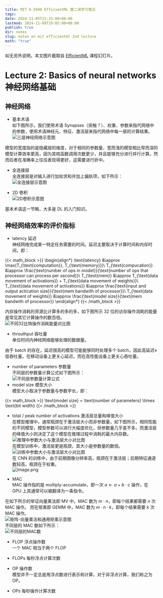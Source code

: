 ```yaml
---
title: MIT 6.5940 EfficientML 第二讲学习笔记
tags: 
date: 2024-11-05T22:33:00+08:00
lastmod: 2024-11-08T19:03:00+08:00
publish: true
dir: notes
slug: notes on mit efficientml 2nd lecture
math: "true"
---
```


如无另外说明，本文图片截取自 [EfficientML](efficient.ml) 课程幻灯片。

# Lecture 2: Basics of neural networks 神经网络基础

## 神经网络

- 基本术语  
如下图所示，我们使用术语 Synapses（突触？）、权重、参数来指代网络中的参数，使用术语神经元、特征、激活层来指代网络中每一层的计算结果。  
![三层神经网络示意图](https://pics.zhouxin.space/202411060903228.png?x-oss-process=image/quality,q_90/format,webp)

模型的宽度指的是隐藏层的维度，对于相同的参数量，宽而浅的模型相比窄而深的模型计算效率更高，因为其核函数调用次数更少，并且能够充分进行并行计算。然而后者在准确率上往往表现得更好，这需要进行折中。

- 全连接层  
全连接层是对输入进行加权求和并加上偏执项，如下所示：  
![全连接层示意图](https://pics.zhouxin.space/202411060913049.png?x-oss-process=image/quality,q_90/format,webp)

- 2D 卷积  
![2D卷积示意图](https://pics.zhouxin.space/202411060918066.png?x-oss-process=image/quality,q_90/format,webp)

基本术语这一节略，大多是 DL 的入门知识。

## 神经网络效率的评价指标

- latency 延迟  
神经网络完成某一特定任务需要的时间。延迟主要取决于计算时间和内存时间，即：

{{< math_block >}}
\begin{align*}
\text{latency} &\approx \max(T_{\text{computation}}, T_{\text{memory}})\\
T_{\text{compucation}} &\approx \frac{\text{number of ops in model}}{\text{number of ops that processor can process per second}}\\
T_{\text{mem}} &\approx T_{\text{data movement of activations}} + T_{\text{data movement of weights}}\\
T_{\text{data movement of activations}} &\approx \frac{\text{input and output actication size}}{\text{mem bandwith of processor}}\\
T_{\text{data movement of weights}} &\approx \frac{\text{model size}}{\text{mem bandwith of processor}}
\end{align*}
{{< /math_block >}}

内存操作消耗的资源比计算多的多的多，如下图所示 32 位的访存操作消耗的能量是常见其它计算操作的数百倍。  
![不同32比特操作消耗能量对比图](https://pics.zhouxin.space/202411081715363.png?x-oss-process=image/quality,q_90/format,webp)

- throuthput 吞吐量  
单位时间内神经网络能够处理的数据量。

由于 batch 的存在，延迟很高的模型可能能够同时处理多个 batch，因此高延迟≠低吞吐量。在移动设备上更关心延迟，而在高性能设备上更关心吞吐量。

- number of parameters 参数量  
不同层的参数量计算公式如下图所示：  
![不同层参数量计算公式](https://pics.zhouxin.space/202411081832724.png?x-oss-process=image/quality,q_90/format,webp)
- model size 模型大小  
模型大小取决于参数量与参数字长，即：

{{< math_block >}}
\text{model size} = \text{number of parameters} \times \text{bit width}
{{< /math_block >}}

- total / peak number of activations 激活层总量和峰值大小  
在模型推理中，通常瓶颈在于激活层大小而非参数量，如下图所示，相同性能的不同模型，模型参数可以进行大幅度优化，但参数量几乎差不多。而激活层的峰值大小则决定了这个模型在推理过程中消耗的最大内存数。  
![推理中参数大小与激活层大小对比图](https://pics.zhouxin.space/202411081838915.png?x-oss-process=image/quality,q_90/format,webp)  
在模型训练中，激活层更是瓶颈，其大小是参数量的数倍。  
![训练中参数大小与激活层大小对比图](https://pics.zhouxin.space/202411081841611.png?x-oss-process=image/quality,q_90/format,webp)  
在 CNN 的训练中，由于前期图像分辨率高，瓶颈在于激活层；后期特征通道数较高，瓶颈在于权重。  
![image.png](https://pics.zhouxin.space/202411081844392.png?x-oss-process=image/quality,q_90/format,webp)

- MAC  
MAC 操作指的是 multiply-accumulate，即一次 $a\leftarrow a+b\cdot c$ 操作，在 GPU 上其通常可以被翻译为一条指令。

在如下所示的举证向量乘法即 MV 中，MAC 数为 $m\cdot n$，即每个结果都需要 $n$ 次 MAC 操作。 而在矩乘即 GEMM 中，MAC 数为 $m\cdot n\cdot k$，即每个结果需要 $k$ 次 MAC 操作。  
![矩阵-向量乘法和通用矩乘示意图](https://pics.zhouxin.space/202411081854699.png?x-oss-process=image/quality,q_90/format,webp)  
不同层的 MAC 数如下所示：  
![不同层的MAC数](https://pics.zhouxin.space/202411081859325.png?x-oss-process=image/quality,q_90/format,webp)

- FLOP 浮点操作数  
一个 MAC 相当于两个 FLOP

- FLOPs 每秒浮点计算次数

- OP 操作数  
模型并不一定总是用浮点数进行表示和计算，对于非浮点计算，我们称之为 OP。

- OPs 每秒操作计算次数

